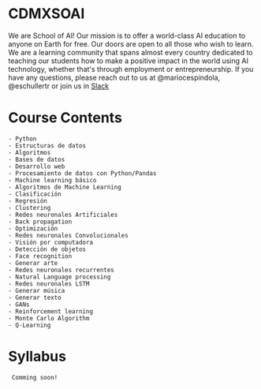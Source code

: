 # CDMXSOAI

We are School of AI! Our mission is to offer a world-class AI education to anyone on Earth for free. 
Our doors are open to all those who wish to learn. We are a learning community that spans almost every country dedicated to teaching our students how to make a positive impact in the world using AI technology, whether that's through employment or entrepreneurship. If you have any questions, please reach out to us at @mariocespindola, @eschullertr or join us in [Slack](https://bit.ly/2Acjn29)

# Course Contents

    - Python
    - Estructuras de datos
    - Algoritmos
    - Bases de datos
    - Desarrollo web
    - Procesamiento de datos con Python/Pandas
    - Machine learning básico
    - Algoritmos de Machine Learning
    - Clasificación
    - Regresión
    - Clustering
    - Redes neuronales Artificiales
    - Back propagation
    - Optimización
    - Redes neuronales Convolucionales
    - Visión por computadora
    - Detección de objetos
    - Face recognition
    - Generar arte
    - Redes neuronales recurrentes
    - Natural Language processing
    - Redes neuronales LSTM
    - Generar música
    - Generar texto
    - GANs
    - Reinforcement learning
    - Monte Carlo Algorithm
    - Q-Learning

# Syllabus

     Comming soon!
        